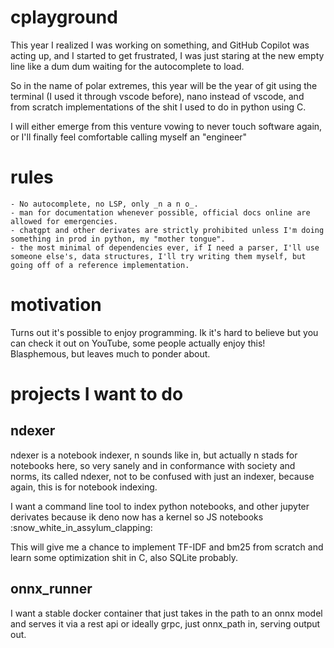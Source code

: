 # cplayground
This year I realized I was working on something, and GitHub Copilot was acting up, and I started to get frustrated, I was just staring at the new empty line like a dum dum waiting for the autocomplete to load.

So in the name of polar extremes, this year will be the year of git using the terminal (I used it through vscode before), nano instead of vscode, and from scratch implementations of the shit I used to do in python using C.

I will either emerge from this venture vowing to never touch software again, or I'll finally feel comfortable calling myself an "engineer"

# rules
	- No autocomplete, no LSP, only _n a n o_.
	- man for documentation whenever possible, official docs online are allowed for emergencies.
	- chatgpt and other derivates are strictly prohibited unless I'm doing something in prod in python, my "mother tongue".
	- the most minimal of dependencies ever, if I need a parser, I'll use someone else's, data structures, I'll try writing them myself, but going off of a reference implementation.

# motivation
Turns out it's possible to enjoy programming. Ik it's hard to believe but you can check it out on YouTube, some people actually enjoy this! Blasphemous, but leaves much to ponder about.

# projects I want to do
## ndexer
ndexer is a notebook indexer, n sounds like in, but actually n stads for notebooks here, so very sanely and in conformance with society and norms, its called ndexer, not to be confused with just an indexer, because again, this is for notebook indexing.

I want a command line tool to index python notebooks, and other jupyter derivates because ik deno now has a kernel so JS notebooks :snow_white_in_assylum_clapping:

This will give me a chance to implement TF-IDF and bm25 from scratch and learn some optimization shit in C, also SQLite probably.

## onnx_runner
I want a stable docker container that just takes in the path to an onnx model and serves it via a rest api or ideally grpc, just onnx_path in, serving output out.
